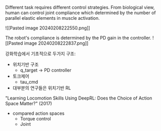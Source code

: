 Different task requires different control strategies. From biological view, human can control joint compliance which determined by the number of parallel elastic elements in muscle activation. 

![[Pasted image 20240208222550.png]]


The robot's compliance is determined by the PD gain in the controller.
![[Pasted image 20240208222837.png]]

강화학습에서 기초적으로 두가지 구조:
- 위치기반 구조
	- q_target -> PD controller
-  토크제어
	- tau_cmd
- 대부분의 연구들은 위치기반 RL

"Learning Locomotion Skills Using DeepRL: Does the Choice of Action Space Matter?" (2017)
- compared action spaces
	- Torque control
	- Joint 